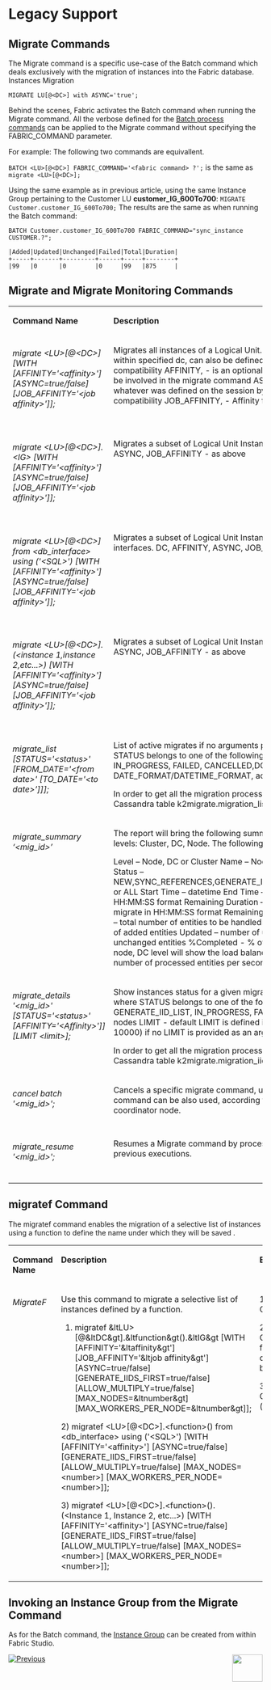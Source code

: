 # Legacy Support

## Migrate Commands

The Migrate command is a specific use-case of the Batch command which deals exclusively with the migration of instances into the Fabric database.
Instances Migration

```MIGRATE LU[@<DC>] with ASYNC='true';```

Behind the scenes, Fabric activates the Batch command when running the Migrate command. 
All the verbose defined for the [Batch process commands](/articles/20_jobs_and_batch_services/12_batch_sync_commands.md#batch-commands-summary) can be applied to the Migrate command without specifying the FABRIC_COMMAND parameter.

For example:
The following two commands are equivallent.

```BATCH <LU>[@<DC>] FABRIC_COMMAND='<fabric command> ?';``` is the same as ```migrate <LU>[@<DC>];```

Using the same example as in previous article, using the same Instance Group pertaining to the Customer LU **customer_IG_600To700**:
```MIGRATE Customer.customer_IG_600To700;```
The results are the same as when running the Batch command: 

```BATCH Customer.customer_IG_600To700 FABRIC_COMMAND="sync_instance CUSTOMER.?";```

```
|Added|Updated|Unchanged|Failed|Total|Duration|
+-----+-------+---------+------+-----+--------+
|99   |0      |0        |0     |99   |875     |
```


## Migrate and Migrate Monitoring Commands 
<table width="900pxl">
<tbody>
<tr>
<td valign="top" width="300pxl">
<p><strong>Command Name</strong></p>
</td>
<td valign="top" width="400pxl">
<p><strong>Description</strong></p>
</td>
<td valign="top" width="300pxl">
<p><strong>Example</strong></p>
</td>
</tr>
   
<tr>
<td valign="top" width="300pxl">
<h6>migrate &ltLU&gt[@&ltDC&gt] [WITH [AFFINITY='&ltaffinity&gt'] [ASYNC=true/false] [JOB_AFFINITY='&ltjob affinity&gt']];</h6>
</td>
<td valign="top" width="400pxl">
<p>
Migrates all instances of a Logical Unit.
DC, - specify dc name to force the migration within specified dc, can also be defined on the affinity parameter, remained for backward compatibility
AFFINITY, - is an optional parameter for choosing list of nodes and DCs to be involved in the migrate command
ASYNC, - is an optional parameter that overrides whatever was defined on the session by default it is set to false for backward compatibility
JOB_AFFINITY, - Affinity for the migrate job
</p>
</td>
<td valign="top" width="300pxl">
<p> MIGRATE CUSTOMER with async=’true’; </p>
</td>
</tr> 


<tr>
<td valign="top" width="300pxl">
<h6>migrate &ltLU&gt[@&ltDC>].&ltIG&gt [WITH [AFFINITY='&ltaffinity&gt'] [ASYNC=true/false] [JOB_AFFINITY='&ltjob affinity&gt']];</h6>
</td>
<td valign="top" width="400pxl">
<p>
Migrates a subset of Logical Unit Instances, based on an Instance Group
DC, AFFINITY, ASYNC, JOB_AFFINITY - as above
</p>
</td>
<td valign="top" width="300pxl">
<p>MIGRATE CUSTOMER.ig10CustomersList with async=’true’; </p>
</td>
</tr> 


<tr>
<td valign="top" width="300pxl">
<h6>migrate &ltLU&gt[@&ltDC&gt] from &ltdb_interface&gt using ('&ltSQL&gt') [WITH [AFFINITY='&ltaffinity&gt'] [ASYNC=true/false] [JOB_AFFINITY='&ltjob affinity&gt']];</h6>
</td>
<td valign="top" width="400pxl">
<p>
Migrates a subset of Logical Unit Instances, based on a query to one of the source interfaces.
DC, AFFINITY, ASYNC, JOB_AFFINITY - as above
</p>
</td>
<td valign="top" width="300pxl">
<p> MIGRATE Customer from fabric</p>
</td>
</tr>

<tr>
<td valign="top" width="300pxl">
<h6>migrate &ltLU&gt[@&ltDC&gt].(&ltinstance 1,instance 2,etc...&gt) [WITH [AFFINITY='&ltaffinity&gt'] [ASYNC=true/false] [JOB_AFFINITY='&ltjob affinity&gt']];</h6>
</td>
<td valign="top" width="400pxl">
<p>
Migrates a subset of Logical Unit Instances, based on list of instances.
DC, AFFINITY, ASYNC, JOB_AFFINITY - as above

</p>
</td>
<td valign="top" width="300pxl">
<p> MIGRATE Customer.('100', '101', '102','103') with async=’true’; </p>
</td>
</tr> 



<tr>
<td valign="top" width="300pxl">
<h6>migrate_list [STATUS='&ltstatus&gt' [FROM_DATE='&ltfrom date&gt' [TO_DATE='&ltto date&gt’]]];</h6>
</td>
<td valign="top" width="400pxl">
<p>
List of active migrates if no arguments provided
STATUS, - run with STATUS='' where STATUS belongs to one of the following: NEW,SYNC_REFERENCES, GENERATE_IID_LIST, IN_PROGRESS, FAILED, CANCELLED,DONE.
FROM/TO_DATE, - support DATE_FORMAT/DATETIME_FORMAT, according to the configuration in config.ini

In order to get all the migration processes run in the past for all statuses, refer to from Cassandra table k2migrate.migration_list


</p>
</td>
<td valign="top" width="300pxl">
<p>migrate_list status=‘ALL’</p>
</td>
</tr> 

<tr>
<td valign="top" width="300pxl">
<h6>migrate_summary ‘&ltmig_id&gt’</h6>

</td>
<td valign="top" width="400pxl">

<p>
The report will bring the following summary in table structure format for the following levels: Cluster, DC, Node. 
The following information will be dispayed:
   
Level – Node, DC or Cluster
Name – Node ID, or DC name or empty in case of Cluster
Status – NEW,SYNC_REFERENCES,GENERATE_IID_LIST,IN_PROGRESS,FAILED,CANCELLED,DONE,  or ALL
Start Time – datetime
End  Time – datetime
Duration – running duration in HH:MM:SS format
Remaining Duration – expected remaining duration for ending the migrate in HH:MM:SS format
Remaining – remaining entities to be handled
Total to handle – total number of entities to be handled
Failed – number of failed entities
Added – number of added entities
Updated – number of updated entities
Unchanged – number of unchanged entities
%Completed - % of processed entities out of the total in case of node, DC level will show the load balance between the nodes/DCs
Entities/sec (avg.) – number of processed entities per second in the Entities/secrelevant level</p>
</td>
<td valign="top" width="300pxl">
<p>migrate_summary '4ddeed1a-0951-42ed-b2d0-709a36215f42';</p>
</td>
</tr> 


<tr>
<td valign="top" width="300pxl">
<h6>migrate_details '&ltmig_id&gt' [STATUS='&ltstatus&gt' [AFFINITY='&ltAffinity&gt']] [LIMIT &ltlimit&gt];</h6>
</td>
<td valign="top" width="400pxl">
<p>
Show instances status for a given migrate_id (mig_id).
STATUS, - define STATUS='' where STATUS belongs to one of the following: NEW,SYNC_REFERENCES, GENERATE_IID_LIST, IN_PROGRESS, FAILED, CANCELLED,DONE.
AFFINITY - DCs or nodes
LIMIT - default LIMIT is defined in config.ini (MIGRATE_DETAIL_MAX_ROWS_SIZE 10000) if no LIMIT is provided as an argument

In order to get all the migration processes run in the past for all migration IDs refer to Cassandra table k2migrate.migration_iid_info

</p>
</td>
<td valign="top" width="300pxl">
<p>migrate_list status=‘ALL’</p>
</td>
</tr> 

<tr>
<td valign="top" width="500pxl">
<h6>
cancel batch '&ltmig_id&gt';
</h6>
</td>
<td valign="top" width="400pxl">
   
<p>
Cancels a specific migrate command, using the BATCH command 
Note: The stopjob command can be also used, according to the job created for the migrate by the coordinator node.

</p>
   
</td>
<td valign="top" width="300pxl">
<p>
CANCEL batch ‘161f9717-bd93-4882-a3aa-7b58c1f61b27’;
</p>
</td>
</tr>

<tr>
<td valign="top" width="500pxl">
<h6>
migrate_resume '&ltmig_id&gt';
</h6>
</td>
<td valign="top" width="400pxl">
   
<p>
Resumes a Migrate command by processing all failed or unhandled instances from previous executions.
</p>
   
</td>
<td valign="top" width="300pxl">
<p>
migrate_resume ‘161f9717-bd93-4882-a3aa-7b58c1f61b27’;
</p>
</td>
</tr>
</tbody>
</table>



## migratef Command 

The migratef command enables the migration of a selective list of instances using a function to define the name under which they will be saved .

<table width="900pxl">
<tbody>
<tr>
<td valign="top" width="300pxl">
<p><strong>Command Name</strong></p>
</td>
<td valign="top" width="400pxl">
<p><strong>Description</strong></p>
</td>
<td valign="top" width="300pxl">
<p><strong>Example</strong></p>
</td>
</tr>

<tr>
<td valign="top" width="500pxl">
<h6>
MigrateF
</h6>
</td>
<td valign="top" width="400pxl">
   
<p>
Use this command to migrate a selective list of instances defined by a function.
   
1) migratef &ltLU>[@&ltDC&gt].&ltfunction&gt().&ltIG&gt [WITH [AFFINITY='&ltaffinity&gt'] [JOB_AFFINITY='&ltjob affinity&gt'] [ASYNC=true/false] [GENERATE_IIDS_FIRST=true/false] [ALLOW_MULTIPLY=true/false] [MAX_NODES=&ltnumber&gt] [MAX_WORKERS_PER_NODE=&ltnumber&gt]];</p>

<p>2) migratef &ltLU&gt[@&ltDC&gt].&ltfunction&gt() from &ltdb_interface&gt using ('&ltSQL&gt') [WITH [AFFINITY='&ltaffinity&gt'] [ASYNC=true/false] [GENERATE_IIDS_FIRST=true/false] [ALLOW_MULTIPLY=true/false] [MAX_NODES=&ltnumber&gt] [MAX_WORKERS_PER_NODE=&ltnumber&gt]];</p>
<p>  
3) migratef &ltLU&gt[@&ltDC&gt].&ltfunction&gt().(&ltInstance 1, Instance 2, etc...&gt) [WITH [AFFINITY='&ltaffinity&gt'] [ASYNC=true/false] [GENERATE_IIDS_FIRST=true/false] [ALLOW_MULTIPLY=true/false] [MAX_NODES=&ltnumber&gt] [MAX_WORKERS_PER_NODE=&ltnumber&gt]];</p>
   
</td>
<td valign="top" width="300pxl">
<p>
1) migratef Customer.migrateFtest4().ig20;
</p>
<p>   
2) migratef Customer@DC1.migrateFtest4() from HIS_DB using ('select customer_id from invoice where balance=12894');
</p>
<p>
3) migratef Customer.migrateFtest4().(‘1’,’2’,’3’);
</p>
</td>
</tr>  

</tbody>
</table>

## Invoking an Instance Group from the Migrate Command 
As for the Batch command, the [Instance Group](/articles/20_jobs_and_batch_services/14_instances_groups.md) can be created from within Fabric Studio.


[![Previous](/articles/images/Previous.png)](/articles/20_jobs_and_batch_services/12_batch_sync_commands.md)[<img align="right" width="60" height="54" src="/articles/images/Next.png">](/articles/20_jobs_and_batch_services/14_instances_groups.md)
